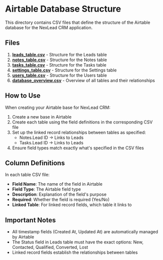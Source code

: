 # Airtable Database Structure

This directory contains CSV files that define the structure of the Airtable database for the NexLead CRM application.

## Files

1. **[leads_table.csv](file://c:\Users\Arvind\Desktop\NexLead\nextlead\airtable_structure\leads_table.csv)** - Structure for the Leads table
2. **[notes_table.csv](file://c:\Users\Arvind\Desktop\NexLead\nextlead\airtable_structure\notes_table.csv)** - Structure for the Notes table
3. **[tasks_table.csv](file://c:\Users\Arvind\Desktop\NexLead\nextlead\airtable_structure\tasks_table.csv)** - Structure for the Tasks table
4. **[settings_table.csv](file://c:\Users\Arvind\Desktop\NexLead\nextlead\airtable_structure\settings_table.csv)** - Structure for the Settings table
5. **[users_table.csv](file://c:\Users\Arvind\Desktop\NexLead\nextlead\airtable_structure\users_table.csv)** - Structure for the Users table
6. **[database_overview.csv](file://c:\Users\Arvind\Desktop\NexLead\nextlead\airtable_structure\database_overview.csv)** - Overview of all tables and their relationships

## How to Use

When creating your Airtable base for NexLead CRM:

1. Create a new base in Airtable
2. Create each table using the field definitions in the corresponding CSV file
3. Set up the linked record relationships between tables as specified:
   - Notes.Lead ID → Links to Leads
   - Tasks.Lead ID → Links to Leads
4. Ensure field types match exactly what's specified in the CSV files

## Column Definitions

In each table CSV file:
- **Field Name**: The name of the field in Airtable
- **Field Type**: The Airtable field type
- **Description**: Explanation of the field's purpose
- **Required**: Whether the field is required (Yes/No)
- **Linked Table**: For linked record fields, which table it links to

## Important Notes

- All timestamp fields (Created At, Updated At) are automatically managed by Airtable
- The Status field in Leads table must have the exact options: New, Contacted, Qualified, Converted, Lost
- Linked record fields establish the relationships between tables
